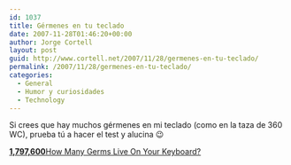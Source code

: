 ```yaml
---
id: 1037
title: Gérmenes en tu teclado
date: 2007-11-28T01:46:20+00:00
author: Jorge Cortell
layout: post
guid: http://www.cortell.net/2007/11/28/germenes-en-tu-teclado/
permalink: /2007/11/28/germenes-en-tu-teclado/
categories:
  - General
  - Humor y curiosidades
  - Technology
---
```

Si crees que hay muchos gérmenes en mi teclado (como en la taza de 360 WC), prueba tú a hacer el test y alucina 😉

[**1,797,600**<span>How Many Germs Live On Your Keyboard?</span>](http://www.justsayhi.com/bb/keyboard)